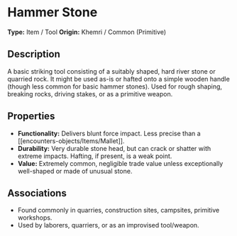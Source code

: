 # Hammer Stone

**Type:** Item / Tool
**Origin:** Khemri / Common (Primitive)

## Description
A basic striking tool consisting of a suitably shaped, hard river stone or quarried rock. It might be used as-is or hafted onto a simple wooden handle (though less common for basic hammer stones). Used for rough shaping, breaking rocks, driving stakes, or as a primitive weapon.

## Properties
*   **Functionality:** Delivers blunt force impact. Less precise than a [[encounters-objects/Items/Mallet]].
*   **Durability:** Very durable stone head, but can crack or shatter with extreme impacts. Hafting, if present, is a weak point.
*   **Value:** Extremely common, negligible trade value unless exceptionally well-shaped or made of unusual stone.

## Associations
*   Found commonly in quarries, construction sites, campsites, primitive workshops.
*   Used by laborers, quarriers, or as an improvised tool/weapon. 